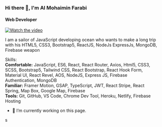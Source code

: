 ### Hi there 👋, I'm Al Mohaimin Farabi
#### Web Developer

[![Watch the video](https://i.ibb.co/6v3Fd3c/Chalkboard-Welcome-Canvas-Banner.png)](https://streamable.com/e/xrss3j)

I am a sailor of JavaScript developing ocean who wants to make a long trip with his HTML5, CSS3, Bootstrap5, ReactJS, NodeJs ExpressJs, MongoDB, Firebase weapon

Skills: <br/><b>Comfortable:</b> JavaScript, ES6, React, React Router, Axios, Html5, CSS3, SCSS, Bootstrap5, Tailwind CSS, React Bootstrap, React Hook Form, Material UI, React Revel, AOS, NodeJS, Express JS, Firebase Authentication, MongoDB <br/> <b>Familiar:</b> Framer Motion, GSAP, TypeScript, JWT, React Stripe, React Spring, Map Box, Google Map, Firebase  <br/> <b>Tools:</b> Git, GitHub, VS Code, Chrome Dev Tool, Heroku, Netlify, Firebase Hosting

- 🔭 I’m currently working on this page. 



s
